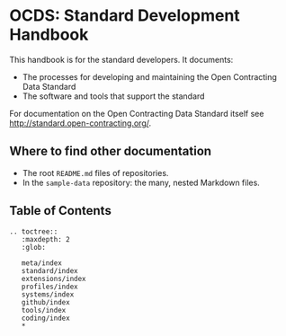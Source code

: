 # OCDS: Standard Development Handbook

This handbook is for the standard developers. It documents:

* The processes for developing and maintaining the Open Contracting Data Standard
* The software and tools that support the standard

For documentation on the Open Contracting Data Standard itself see <http://standard.open-contracting.org/>.

## Where to find other documentation

* The root `README.md` files of repositories.
* In the `sample-data` repository: the many, nested Markdown files.

## Table of Contents

```eval_rst
.. toctree::
   :maxdepth: 2
   :glob:

   meta/index
   standard/index
   extensions/index
   profiles/index
   systems/index
   github/index
   tools/index
   coding/index
   *

```
